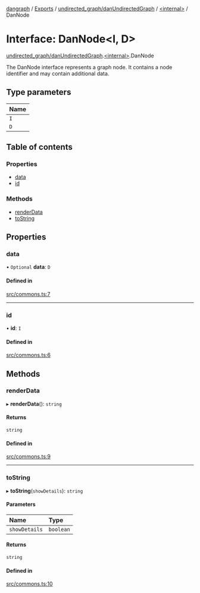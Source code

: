[dangraph](../README.md) / [Exports](../modules.md) / [undirected\_graph/danUndirectedGraph](../modules/undirected_graph_danUndirectedGraph.md) / [\<internal\>](../modules/undirected_graph_danUndirectedGraph._internal_.md) / DanNode

# Interface: DanNode\<I, D\>

[undirected\_graph/danUndirectedGraph](../modules/undirected_graph_danUndirectedGraph.md).[\<internal\>](../modules/undirected_graph_danUndirectedGraph._internal_.md).DanNode

The DanNode interface represents a graph node.
It contains a node identifier and may contain additional data.

## Type parameters

| Name |
| :------ |
| `I` |
| `D` |

## Table of contents

### Properties

- [data](undirected_graph_danUndirectedGraph._internal_.DanNode.md#data)
- [id](undirected_graph_danUndirectedGraph._internal_.DanNode.md#id)

### Methods

- [renderData](undirected_graph_danUndirectedGraph._internal_.DanNode.md#renderdata)
- [toString](undirected_graph_danUndirectedGraph._internal_.DanNode.md#tostring)

## Properties

### data

• `Optional` **data**: `D`

#### Defined in

[src/commons.ts:7](https://github.com/evildead/DanGraph/blob/355b956/src/commons.ts#L7)

___

### id

• **id**: `I`

#### Defined in

[src/commons.ts:6](https://github.com/evildead/DanGraph/blob/355b956/src/commons.ts#L6)

## Methods

### renderData

▸ **renderData**(): `string`

#### Returns

`string`

#### Defined in

[src/commons.ts:9](https://github.com/evildead/DanGraph/blob/355b956/src/commons.ts#L9)

___

### toString

▸ **toString**(`showDetails`): `string`

#### Parameters

| Name | Type |
| :------ | :------ |
| `showDetails` | `boolean` |

#### Returns

`string`

#### Defined in

[src/commons.ts:10](https://github.com/evildead/DanGraph/blob/355b956/src/commons.ts#L10)
